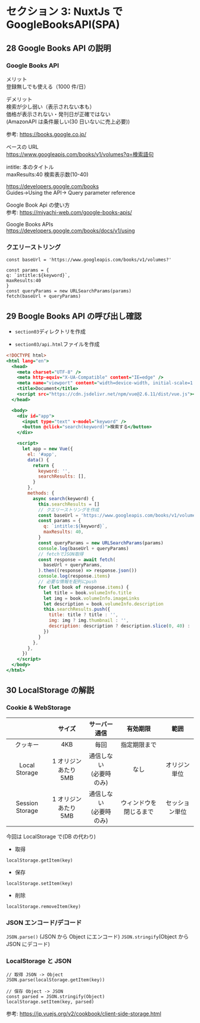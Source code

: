 # セクション 3: NuxtJs で GoogleBooksAPI(SPA)

## 28 Google Books API の説明

### Google Books API

メリット<br>
登録無しでも使える（1000 件/日）<br>

デメリット<br>
検索が少し弱い（表示されない本も）<br>
価格が表示されない・発刊日が正確ではない<br>
(AmazonAPI は条件厳しい(30 日いないに売上必要))<br>

参考: https://books.google.co.jp/ <br>

ベースの URL<br>
https://www.googleapis.com/books/v1/volumes?q=検索語句<br>

intitle: 本のタイトル<br>
maxResults:40 検索表示数(10-40)<br>

https://developers.google.com/books<br>
Guides->Using the API-> Query parameter reference

Google Book Api の使い方<br>
参考: https://miyachi-web.com/google-books-apis/ <br>

Google Books APIs <br>
https://developers.google.com/books/docs/v1/using <br>

### クエリーストリング

```
const baseUrl = 'https://www.googleapis.com/books/v1/volumes?'

const params = {
q: `intitle:${keyword}`,
maxResults:40
}
const queryParams = new URLSearchParams(params)
fetch(baseUrl + queryParams)
```

## 29 Boogle Books API の呼び出し確認

- `section03`ディレクトリを作成<br>

* `section03/api.html`ファイルを作成<br>

```html:api.html
<!DOCTYPE html>
<html lang="en">
  <head>
    <meta charset="UTF-8" />
    <meta http-equiv="X-UA-Compatible" content="IE=edge" />
    <meta name="viewport" content="width=device-width, initial-scale=1.0" />
    <title>Document</title>
    <script src="https://cdn.jsdelivr.net/npm/vue@2.6.11/dist/vue.js"></script>
  </head>

  <body>
    <div id="app">
      <input type="text" v-model="keyword" />
      <button @click="search(keyword)">検索する</button>
    </div>

    <script>
      let app = new Vue({
        el: '#app',
        data() {
          return {
            keyword: '',
            searchResults: [],
          }
        },
        methods: {
          async search(keyword) {
            this.searchResults = []
            // クエリーストリングを作成
            const baseUrl = 'https://www.googleapis.com/books/v1/volumes?'
            const params = {
              q: `intitle:${keyword}`,
              maxResults: 40,
            }
            const queryParams = new URLSearchParams(params)
            console.log(baseUrl + queryParams)
            // fetchでJSON取得
            const response = await fetch(
              baseUrl + queryParams,
            ).then((response) => response.json())
            console.log(response.items)
            // 必要な情報を配列にpush
            for (let book of response.items) {
              let title = book.volumeInfo.title
              let img = book.volumeInfo.imageLinks
              let description = book.volumeInfo.description
              this.searchResults.push({
                title: title ? title : '',
                img: img ? img.thumbnail : '',
                description: description ? description.slice(0, 40) : '',
              })
            }
          },
        },
      })
    </script>
  </body>
</html>
```

## 30 LocalStorage の解説

### Cookie & WebStorage

|                 |         サイズ          |        サーバー通信        |        有効期限        |      範囲      |
| :-------------: | :---------------------: | :------------------------: | :--------------------: | :------------: |
|    クッキー     |           4KB           |            毎回            |      指定期限まで      |                |
|  Local Storage  | 1 オリジンあたり<br>5MB | 通信しない<br>(必要時のみ) |          なし          |  オリジン単位  |
| Session Storage | 1 オリジンあたり<br>5MB | 通信しない<br>(必要時のみ) | ウィンドウを閉じるまで | セッション単位 |

今回は LocalStorage で(DB の代わり)

- 取得<br>

```
localStorage.getItem(key)
```

- 保存<br>

```
localStorage.setItem(key)
```

- 削除<br>

```
localStorage.removeItem(key)
```

### JSON エンコード/デコード

`JSON.parse()` (JSON から Object にエンコード) `JSON.stringify`(Object から JSON にデコード)<br>

### LocalStorage と JSON

```
// 取得 JSON -> Object
JSON.parse(localStorage.getItem(key))

// 保存 Object -> JSON
const parsed = JSON.stringify(Object)
localStorage.setItem(key, parsed)
```

参考: https://jp.vuejs.org/v2/cookbook/client-side-storage.html <br>

